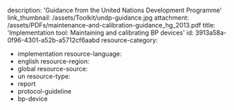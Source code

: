 description: 'Guidance from the United Nations Development Programme'
link_thumbnail: /assets/Toolkit/undp-guidance.jpg
attachment: /assets/PDFs/maintenance-and-calibration-guidance_hg_2013.pdf
title: 'Implementation tool: Maintaining and calibrating BP devices'
id: 3913a58a-0f96-4301-a52b-a5712cf6aabd
resource-category:
  - implementation
resource-language:
  - english
resource-region:
  - global
resource-source:
  - un
resource-type:
  - report
  - protocol-guideline
  - bp-device
